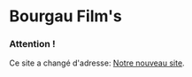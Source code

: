 # Bourgau Film's

### Attention !
Ce site a changé d'adresse: [Notre nouveau site](https://bourgaufilms.com).
